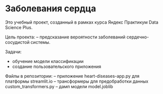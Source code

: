 # Заболевания сердца

Это учебный проект, созданный в рамках курса Яндекс Практикум Data Science Plus.

Цель проекта:
– предсказание вероятности заболеваний сердечно-сосудистой системы.

Задачи:
- обучение модели классификации
- создание пользовательского приложения

Файлы в репозитории:
– приложение heart-diseases-app.py для платформы streamlit.io
– трансформеры для предобработки данных custom_transformers.py
– дамп модели model.joblib


